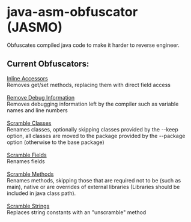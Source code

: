 <b><big>java-asm-obfuscator (JASMO)</big></b>
=
<div>
    Obfuscates compiled java code to make it harder to reverse engineer.
</div>

Current Obfuscators:
-
<div>
    <u>Inline Accessors</u>
    <div>
        Removes get/set methods, replacing them with direct field access
    </div>
</div>
<br>
<div>
    <u>Remove Debug Information</u>
    <div>
        Removes debugging information left by the compiler such as variable names and line numbers
    </div>
</div>
<br>
<div>
    <u>Scramble Classes</u>
    <div>
        Renames classes, optionally skipping classes provided by the --keep option, all classes are moved to the package provided by the --package option (otherwise to the base package)
    </div>
</div>
<br>
<div>
    <u>Scramble Fields</u>
    <div>
        Renames fields
    </div>
</div>
<br>
<div>
    <u>Scramble Methods</u>
    <div>
        Renames methods, skipping those that are required not to be (such as main), native or are overrides of external libraries (Libraries should be included in java class path).
    </div>
</div>
<br>
<div>
    <u>Scramble Strings</u>
    <div>
        Replaces string constants with an "unscramble" method
    </div>
</div>